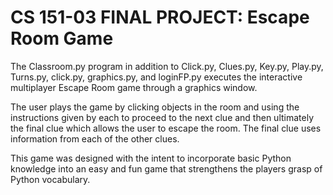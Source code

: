 # CS 151-03 FINAL PROJECT: Escape Room Game


The Classroom.py program in addition to Click.py, Clues.py, Key.py, Play.py, Turns.py, click.py, graphics.py, and loginFP.py executes the interactive multiplayer Escape Room game through a graphics window.

The user plays the game by clicking objects in the room and using the instructions given by each to proceed to the next clue and then ultimately the final clue which allows the user to escape the room. The final clue uses information from each of the other clues. 

This game was designed with the intent to incorporate basic Python knowledge into an easy and fun game that strengthens the players grasp of Python vocabulary. 
